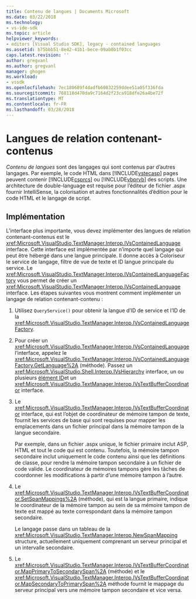 ```yaml
---
title: Contenu de langues | Documents Microsoft
ms.date: 03/22/2018
ms.technology:
- vs-ide-sdk
ms.topic: article
helpviewer_keywords:
- editors [Visual Studio SDK], legacy - contained languages
ms.assetid: b75bbb51-8e42-41b1-bece-09ab0b1f03cc
caps.latest.revision: ''
author: gregvanl
ms.author: gregvanl
manager: ghogen
ms.workload:
- vssdk
ms.openlocfilehash: 7ec180689f4dadfb60832259ddee51a05f336fda
ms.sourcegitcommit: 768118d470da9c7164d2f23ca918dfe26a4be72f
ms.translationtype: MT
ms.contentlocale: fr-FR
ms.lasthandoff: 03/28/2018
---
```

# <a name="contained-languages"></a>Langues de relation contenant-contenus

*Contenu de langues* sont des langages qui sont contenus par d’autres langages. Par exemple, le code HTML dans [!INCLUDE[vstecasp](../code-quality/includes/vstecasp_md.md)] pages peuvent contenir [!INCLUDE[csprcs](../data-tools/includes/csprcs_md.md)] ou [!INCLUDE[vbprvb](../code-quality/includes/vbprvb_md.md)] des scripts. Une architecture de double-language est requise pour l’éditeur de fichier .aspx fournir IntelliSense, la colorisation et autres fonctionnalités d’édition pour le code HTML et le langage de script.

## <a name="implementation"></a>Implémentation

L’interface plus importante, vous devez implémenter des langues de relation contenant-contenus est le <xref:Microsoft.VisualStudio.TextManager.Interop.IVsContainedLanguage> interface. Cette interface est implémentée par n’importe quel langage qui peut être hébergé dans une langue principale. Il donne accès à Coloriseur le service de langage, filtre de vue de texte et ID langue principale du service. Le <xref:Microsoft.VisualStudio.TextManager.Interop.IVsContainedLanguageFactory> vous permet de créer un <xref:Microsoft.VisualStudio.TextManager.Interop.IVsContainedLanguage> interface. Les étapes suivantes vous montrent comment implémenter un langage de relation contenant-contenu :

1.  Utilisez `QueryService()` pour obtenir la langue d’ID de service et l’ID de la <xref:Microsoft.VisualStudio.TextManager.Interop.IVsContainedLanguageFactory>.

2.  Pour créer un <xref:Microsoft.VisualStudio.TextManager.Interop.IVsContainedLanguage> l’interface, appelez le <xref:Microsoft.VisualStudio.TextManager.Interop.IVsContainedLanguageFactory.GetLanguage%2A> (méthode). Passez un <xref:Microsoft.VisualStudio.Shell.Interop.IVsHierarchy> interface, un ou plusieurs [élément ID](<xref:Microsoft.VisualStudio.VSConstants.VSITEMID>)et un <xref:Microsoft.VisualStudio.TextManager.Interop.IVsTextBufferCoordinator> interface.

3.  Le <xref:Microsoft.VisualStudio.TextManager.Interop.IVsTextBufferCoordinator> interface, qui est l’objet de coordinateur de mémoire tampon de texte, fournit les services de base qui sont requises pour mapper les emplacements dans un fichier principal dans la mémoire tampon de la langue secondaire.

     Par exemple, dans un fichier .aspx unique, le fichier primaire inclut ASP, HTML et tout le code qui est contenu. Toutefois, la mémoire tampon secondaire inclut uniquement le code contenu ainsi que les définitions de classe, pour rendre la mémoire tampon secondaire à un fichier de code valide. Le coordinateur de mémoires tampons gère les tâches de coordonner les modifications à partir d’une mémoire tampon à l’autre.

4.  Le <xref:Microsoft.VisualStudio.TextManager.Interop.IVsTextBufferCoordinator.SetSpanMappings%2A> (méthode), qui est la langue primaire, indique le coordinateur de la mémoire tampon au sein de sa mémoire tampon de texte est mappé au texte correspondant dans la mémoire tampon secondaire.

     Le langage passe dans un tableau de la <xref:Microsoft.VisualStudio.TextManager.Interop.NewSpanMapping> structure, actuellement uniquement comprenant un serveur principal et un intervalle secondaire.

5.  Le <xref:Microsoft.VisualStudio.TextManager.Interop.IVsTextBufferCoordinator.MapPrimaryToSecondarySpan%2A> (méthode) et le <xref:Microsoft.VisualStudio.TextManager.Interop.IVsTextBufferCoordinator.MapSecondaryToPrimarySpan%2A> méthode fournit le mappage du serveur principal vers une mémoire tampon secondaire et vice versa.